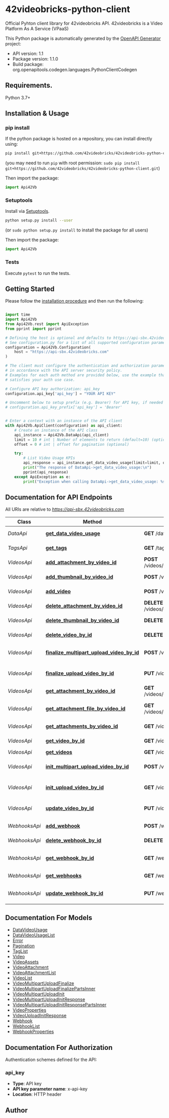 # 42videobricks-python-client
Official Pyhton client library for 42videobricks API.
42videobricks is a Video Platform As A Service (VPaaS)

This Python package is automatically generated by the [OpenAPI Generator](https://openapi-generator.tech) project:

- API version: 1.1
- Package version: 1.1.0
- Build package: org.openapitools.codegen.languages.PythonClientCodegen

## Requirements.

Python 3.7+

## Installation & Usage
### pip install

If the python package is hosted on a repository, you can install directly using:

```sh
pip install git+https://github.com/42videobricks/42videobricks-python-client.git
```
(you may need to run `pip` with root permission: `sudo pip install git+https://github.com/42videobricks/42videobricks-python-client.git`)

Then import the package:
```python
import Api42Vb
```

### Setuptools

Install via [Setuptools](http://pypi.python.org/pypi/setuptools).

```sh
python setup.py install --user
```
(or `sudo python setup.py install` to install the package for all users)

Then import the package:
```python
import Api42Vb
```

### Tests

Execute `pytest` to run the tests.

## Getting Started

Please follow the [installation procedure](#installation--usage) and then run the following:

```python

import time
import Api42Vb
from Api42Vb.rest import ApiException
from pprint import pprint

# Defining the host is optional and defaults to https://api-sbx.42videobricks.com
# See configuration.py for a list of all supported configuration parameters.
configuration = Api42Vb.Configuration(
    host = "https://api-sbx.42videobricks.com"
)

# The client must configure the authentication and authorization parameters
# in accordance with the API server security policy.
# Examples for each auth method are provided below, use the example that
# satisfies your auth use case.

# Configure API key authorization: api_key
configuration.api_key['api_key'] = "YOUR API KEY"

# Uncomment below to setup prefix (e.g. Bearer) for API key, if needed
# configuration.api_key_prefix['api_key'] = 'Bearer'


# Enter a context with an instance of the API client
with Api42Vb.ApiClient(configuration) as api_client:
    # Create an instance of the API class
    api_instance = Api42Vb.DataApi(api_client)
    limit = 10 # int | Number of elements to return (default=10) (optional)
    offset = 0 # int | offset for pagination (optional)

    try:
        # List Video Usage KPIs
        api_response = api_instance.get_data_video_usage(limit=limit, offset=offset)
        print("The response of DataApi->get_data_video_usage:\n")
        pprint(api_response)
    except ApiException as e:
        print("Exception when calling DataApi->get_data_video_usage: %s\n" % e)

```

## Documentation for API Endpoints

All URIs are relative to *https://api-sbx.42videobricks.com*

Class | Method | HTTP request | Description
------------ | ------------- | ------------- | -------------
*DataApi* | [**get_data_video_usage**](docs/DataApi.md#get_data_video_usage) | **GET** /data/videos/usage | List Video Usage KPIs
*TagsApi* | [**get_tags**](docs/TagsApi.md#get_tags) | **GET** /tags | List Video Tags
*VideosApi* | [**add_attachment_by_video_id**](docs/VideosApi.md#add_attachment_by_video_id) | **POST** /videos/{videoId}/attachments/{attachmentType}/{locale} | Upload an attachement
*VideosApi* | [**add_thumbnail_by_video_id**](docs/VideosApi.md#add_thumbnail_by_video_id) | **POST** /videos/{videoId}/thumbnail | Upload a thumbnail
*VideosApi* | [**add_video**](docs/VideosApi.md#add_video) | **POST** /videos | Add a new video
*VideosApi* | [**delete_attachment_by_video_id**](docs/VideosApi.md#delete_attachment_by_video_id) | **DELETE** /videos/{videoId}/attachments/{attachmentType}/{locale} | Delete an attachment
*VideosApi* | [**delete_thumbnail_by_video_id**](docs/VideosApi.md#delete_thumbnail_by_video_id) | **DELETE** /videos/{videoId}/thumbnail | Delete a thumbnail
*VideosApi* | [**delete_video_by_id**](docs/VideosApi.md#delete_video_by_id) | **DELETE** /videos/{videoId} | Delete a video
*VideosApi* | [**finalize_multipart_upload_video_by_id**](docs/VideosApi.md#finalize_multipart_upload_video_by_id) | **POST** /videos/{videoId}/multipart-upload/finalize | Multipart upload finalization
*VideosApi* | [**finalize_upload_video_by_id**](docs/VideosApi.md#finalize_upload_video_by_id) | **PUT** /videos/{videoId}/upload/finalize | Single file upload finalization
*VideosApi* | [**get_attachment_by_video_id**](docs/VideosApi.md#get_attachment_by_video_id) | **GET** /videos/{videoId}/attachments/{attachmentType}/{locale} | Get the attachment
*VideosApi* | [**get_attachment_file_by_video_id**](docs/VideosApi.md#get_attachment_file_by_video_id) | **GET** /videos/{videoId}/attachments/{attachmentType}/{locale}/file | Get attachement file
*VideosApi* | [**get_attachments_by_video_id**](docs/VideosApi.md#get_attachments_by_video_id) | **GET** /videos/{videoId}/attachments | List of attachments
*VideosApi* | [**get_video_by_id**](docs/VideosApi.md#get_video_by_id) | **GET** /videos/{videoId} | Retun a single video
*VideosApi* | [**get_videos**](docs/VideosApi.md#get_videos) | **GET** /videos | List videos
*VideosApi* | [**init_multipart_upload_video_by_id**](docs/VideosApi.md#init_multipart_upload_video_by_id) | **POST** /videos/{videoId}/multipart-upload/init | Multipart upload intialization
*VideosApi* | [**init_upload_video_by_id**](docs/VideosApi.md#init_upload_video_by_id) | **GET** /videos/{videoId}/upload/init | Single file upload intialization
*VideosApi* | [**update_video_by_id**](docs/VideosApi.md#update_video_by_id) | **PUT** /videos/{videoId} | Update an existing video
*WebhooksApi* | [**add_webhook**](docs/WebhooksApi.md#add_webhook) | **POST** /webhooks | Add a new webhook
*WebhooksApi* | [**delete_webhook_by_id**](docs/WebhooksApi.md#delete_webhook_by_id) | **DELETE** /webhooks/{webhookId} | Delete a webhook
*WebhooksApi* | [**get_webhook_by_id**](docs/WebhooksApi.md#get_webhook_by_id) | **GET** /webhooks/{webhookId} | Retun a single webhook
*WebhooksApi* | [**get_webhooks**](docs/WebhooksApi.md#get_webhooks) | **GET** /webhooks | List webhooks
*WebhooksApi* | [**update_webhook_by_id**](docs/WebhooksApi.md#update_webhook_by_id) | **PUT** /webhooks/{webhookId} | Update an existing webhook


## Documentation For Models

 - [DataVideoUsage](docs/DataVideoUsage.md)
 - [DataVideoUsageList](docs/DataVideoUsageList.md)
 - [Error](docs/Error.md)
 - [Pagination](docs/Pagination.md)
 - [TagList](docs/TagList.md)
 - [Video](docs/Video.md)
 - [VideoAssets](docs/VideoAssets.md)
 - [VideoAttachment](docs/VideoAttachment.md)
 - [VideoAttachmentList](docs/VideoAttachmentList.md)
 - [VideoList](docs/VideoList.md)
 - [VideoMultipartUploadFinalize](docs/VideoMultipartUploadFinalize.md)
 - [VideoMultipartUploadFinalizePartsInner](docs/VideoMultipartUploadFinalizePartsInner.md)
 - [VideoMultipartUploadInit](docs/VideoMultipartUploadInit.md)
 - [VideoMultipartUploadInitResponse](docs/VideoMultipartUploadInitResponse.md)
 - [VideoMultipartUploadInitResponsePartsInner](docs/VideoMultipartUploadInitResponsePartsInner.md)
 - [VideoProperties](docs/VideoProperties.md)
 - [VideoUploadInitResponse](docs/VideoUploadInitResponse.md)
 - [Webhook](docs/Webhook.md)
 - [WebhookList](docs/WebhookList.md)
 - [WebhookProperties](docs/WebhookProperties.md)


<a id="documentation-for-authorization"></a>
## Documentation For Authorization


Authentication schemes defined for the API:
<a id="api_key"></a>
### api_key

- **Type**: API key
- **API key parameter name**: x-api-key
- **Location**: HTTP header


## Author




